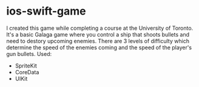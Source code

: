 # ios-swift-game
I created this game while completing a course at the University of Toronto. It's a basic Galaga game where you control a ship that shoots bullets and need to destory upcoming enemies. There are 3 levels of difficulty which determine the speed of the enemies coming and the speed of the player's gun bullets.
Used:
- SpriteKit
- CoreData
- UIKit
